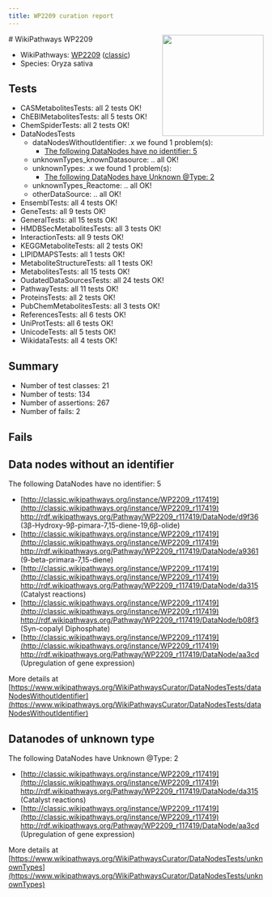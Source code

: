 ```yaml
---
title: WP2209 curation report
---
```


<img style="float: right; width: 200px" src="https://upload.wikimedia.org/wikipedia/commons/thumb/8/83/Wplogo_with_text_500.png/640px-Wplogo_with_text_500.png" />
# WikiPathways WP2209

* WikiPathways: [WP2209](https://wikipathways.org/pathways/WP2209) ([classic](https://classic.wikipathways.org/instance/WP2209))
* Species: Oryza sativa
## Tests
* CASMetabolitesTests: all 2 tests OK!
* ChEBIMetabolitesTests: all 5 tests OK!
* ChemSpiderTests: all 2 tests OK!
* DataNodesTests
    * dataNodesWithoutIdentifier: .x we found 1 problem(s):
        * [The following DataNodes have no identifier: 5](#d2d32fa4)
    * unknownTypes_knownDatasource: .. all OK!
    * unknownTypes: .x we found 1 problem(s):
        * [The following DataNodes have Unknown @Type: 2](#839973e0)
    * unknownTypes_Reactome: .. all OK!
    * otherDataSource: .. all OK!
* EnsemblTests: all 4 tests OK!
* GeneTests: all 9 tests OK!
* GeneralTests: all 15 tests OK!
* HMDBSecMetabolitesTests: all 3 tests OK!
* InteractionTests: all 9 tests OK!
* KEGGMetaboliteTests: all 2 tests OK!
* LIPIDMAPSTests: all 1 tests OK!
* MetaboliteStructureTests: all 1 tests OK!
* MetabolitesTests: all 15 tests OK!
* OudatedDataSourcesTests: all 24 tests OK!
* PathwayTests: all 11 tests OK!
* ProteinsTests: all 2 tests OK!
* PubChemMetabolitesTests: all 3 tests OK!
* ReferencesTests: all 6 tests OK!
* UniProtTests: all 6 tests OK!
* UnicodeTests: all 5 tests OK!
* WikidataTests: all 4 tests OK!


## Summary

* Number of test classes: 21
* Number of tests: 134
* Number of assertions: 267
* Number of fails: 2

## Fails

<a name="d2d32fa4" />

## Data nodes without an identifier

The following DataNodes have no identifier: 5

* [http://classic.wikipathways.org/instance/WP2209_r117419](http://classic.wikipathways.org/instance/WP2209_r117419) http://rdf.wikipathways.org/Pathway/WP2209_r117419/DataNode/d9f36 (3β-Hydroxy-9β-pimara-7,15-diene-19,6β-olide)
* [http://classic.wikipathways.org/instance/WP2209_r117419](http://classic.wikipathways.org/instance/WP2209_r117419) http://rdf.wikipathways.org/Pathway/WP2209_r117419/DataNode/a9361 (9-beta-primara-7,15-diene)
* [http://classic.wikipathways.org/instance/WP2209_r117419](http://classic.wikipathways.org/instance/WP2209_r117419) http://rdf.wikipathways.org/Pathway/WP2209_r117419/DataNode/da315 (Catalyst reactions)
* [http://classic.wikipathways.org/instance/WP2209_r117419](http://classic.wikipathways.org/instance/WP2209_r117419) http://rdf.wikipathways.org/Pathway/WP2209_r117419/DataNode/b08f3 (Syn-copalyl Diphosphate)
* [http://classic.wikipathways.org/instance/WP2209_r117419](http://classic.wikipathways.org/instance/WP2209_r117419) http://rdf.wikipathways.org/Pathway/WP2209_r117419/DataNode/aa3cd (Upregulation of gene expression)


More details at [https://www.wikipathways.org/WikiPathwaysCurator/DataNodesTests/dataNodesWithoutIdentifier](https://www.wikipathways.org/WikiPathwaysCurator/DataNodesTests/dataNodesWithoutIdentifier)

<a name="839973e0" />

## Datanodes of unknown type

The following DataNodes have Unknown @Type: 2

* [http://classic.wikipathways.org/instance/WP2209_r117419](http://classic.wikipathways.org/instance/WP2209_r117419) http://rdf.wikipathways.org/Pathway/WP2209_r117419/DataNode/da315 (Catalyst reactions)
* [http://classic.wikipathways.org/instance/WP2209_r117419](http://classic.wikipathways.org/instance/WP2209_r117419) http://rdf.wikipathways.org/Pathway/WP2209_r117419/DataNode/aa3cd (Upregulation of gene expression)


More details at [https://www.wikipathways.org/WikiPathwaysCurator/DataNodesTests/unknownTypes](https://www.wikipathways.org/WikiPathwaysCurator/DataNodesTests/unknownTypes)

